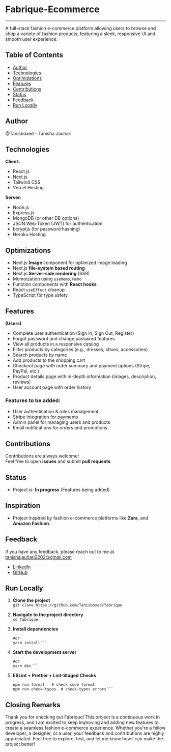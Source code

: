 # Fabrique-Ecommerce
---
A full-stack fashion e-commerce platform allowing users to browse and shop a variety of fashion products, featuring a sleek, responsive UI and smooth user experience.

## Table of Contents

- [Author](#author)
- [Technologies](#technologies)
- [Optimizations](#Optimizations)
- [Features](#features)
- [Contributions](#contributions)
- [Status](#status)
- [Feedback](#feedback)
- [Run Locally](#run-locally)

## Author
@Tanisboxed - Tanisha Jauhari

## Technologies
**Client:**
- React.js
- Next.js
- Tailwind CSS
- Vercel Hosting

**Server:**
- Node.js
- Express.js
- MongoDB (or other DB options)
- JSON Web Token (JWT) for authentication
- bcryptjs (for password hashing)
- Heroku Hosting

## Optimizations

- Next.js **Image** component for optimized image loading
- Next.js **file-system based routing**
- Next.js **Server-side rendering** (SSR)
- Memoization using `useMemo`, `Memo`
- Function components with **React hooks**
- React `useEffect` cleanup
- TypeScript for type safety

## Features

**(Users)**  
- Complete user authentication (Sign In, Sign Out, Register)
- Forgot password and change password features
- View all products in a responsive catalog
- Filter products by categories (e.g., dresses, shoes, accessories)
- Search products by name
- Add products to the shopping cart
- Checkout page with order summary and payment options (Stripe, PayPal, etc.)
- Product details page with in-depth information (images, description, reviews)
- User account page with order history

### Features to be added:
- User authentication & roles management
- Stripe integration for payments
- Admin panel for managing users and products
- Email notifications for orders and promotions


## Contributions
Contributions are always welcome!  
Feel free to open **issues** and submit **pull requests**.


## Status
- Project is: **In progress** (Features being added)


## Inspiration
- Project inspired by fashion e-commerce platforms like **Zara**, and **Amazon Fashion**.

## Feedback
If you have any feedback, please reach out to me at tanishajauhari2202@gmail.com

- [LinkedIn](www.linkedin.com/in/tanishaj-in)
- [GitHub](https://github.com/Tanisboxed)

## Run Locally

1. **Clone the project**  
   ```git clone https://github.com/Tanisboxed/fabrique```

2. **Navigate to the project directory**  
   ```cd fabrique```

3. **Install dependencies**  
   ```npm install
   #or
   yarn install```

5. **Start the development server**  
   ```npm run dev 
   #or  
   yarn dev```

6. **ESLint + Prettier + Lint-Staged Checks**  
   ```npm run lint  # format code and fix prettier erros
   npm run format   # check code format
   npm run check-types  # check-types errors```

## Closing Remarks
Thank you for checking out Fabrique! This project is a continuous work in progress, and I am excited to keep improving and adding new features to create a seamless fashion e-commerce experience. Whether you're a fellow developer, a designer, or a user, your feedback and contributions are highly appreciated. Feel free to explore, test, and let me know how I can make the project better!
